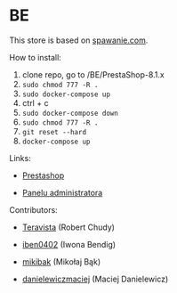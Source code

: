 # BE

This store is based on [spawanie.com](https://spawanie.com/).

How to install:
1. clone repo, go to /BE/PrestaShop-8.1.x
4. `sudo chmod 777 -R .`
6. `sudo docker-compose up`
7. ctrl + c
8. `sudo docker-compose down`
9. `sudo chmod 777 -R .`
10. `git reset --hard`
11. `docker-compose up`


Links:

- [Prestashop](http://localhost:8080)

- [Panelu administratora](http://localhost:8080/admin-dev)


Contributors:
- [Teravista](https://github.com/Teravista) (Robert Chudy)

- [iben0402](https://github.com/iben0402) (Iwona Bendig)

- [mikibak](https://github.com/mikibak) (Mikołaj Bąk)

- [danielewiczmaciej](https://github.com/danielewiczmaciej) (Maciej Danielewicz)
